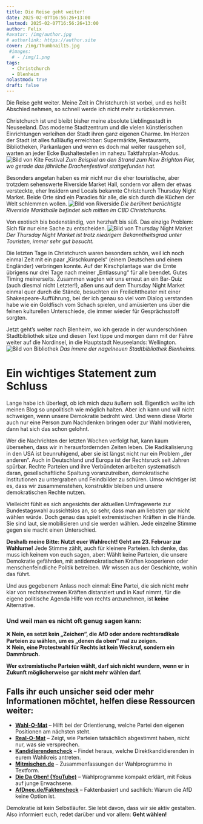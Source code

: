 ```yaml
---
title: Die Reise geht weiter!
date: 2025-02-07T16:56:26+13:00
lastmod: 2025-02-07T16:56:26+13:00
author: Felix
#avatar: /img/author.jpg
# authorlink: https://author.site
cover: /img/Thumbnail15.jpg
 #images:
  # - /img/1.png
tags:
  - Christchurch
  - Blenheim
nolastmod: true
draft: false
---
```


Die Reise geht weiter. Meine Zeit in Christchurch ist vorbei, und es heißt Abschied nehmen, so schnell werde ich nicht mehr zurückkommen.

<!--more-->

Christchurch ist und bleibt bisher meine absolute Lieblingsstadt in Neuseeland. Das moderne Stadtzentrum und die vielen künstlerischen Einrichtungen verleihen der Stadt ihren ganz eigenen Charme. Im Herzen der Stadt ist alles fußläufig erreichbar: Supermärkte, Restaurants, Bibliotheken, Parkanlagen und wenn es doch mal weiter rausgehen soll, warten an jeder Ecke Bushaltestellen im nahezu Taktfahrplan-Modus.
![Bild von Kite Festival](/img/Kite.jpg)
_Zum Beispiel an den Strand zum New Brighton Pier, wo gerade das jährliche Drachenfestival stattgefunden hat._

Besonders angetan haben es mir nicht nur die eher touristische, aber trotzdem sehenswerte Riverside Market Hall, sondern vor allem der etwas versteckte, eher Insidern und Locals bekannte Christchurch Thursday Night Market. Beide Orte sind ein Paradies für alle, die sich durch die Küchen der Welt schlemmen wollen. 
![Bild von Riverside](/img/Riverside.jpg)
_Die berühmt berüchtigte Riverside Markthalle befindet sich mitten im CBD Christchurchs._

Von exotisch bis bodenständig, von herzhaft bis süß. Das einzige Problem: Sich für nur eine Sache zu entscheiden.
![Bild von Thursday Night Market](/img/Thursday.jpg)
_Der Thursday Night Market ist trotz niedrigem Bekanntheitsgrad unter Touristen, immer sehr gut besucht._

Die letzten Tage in Christchurch waren besonders schön, weil ich noch einmal Zeit mit ein paar „Kirschkumpels“ (einem Deutschen und einem Engländer) verbringen konnte. Auf der Kirschplantage war die Ernte übrigens nur drei Tage nach meiner „Entlassung“ für alle beendet. Gutes Timing meinerseits. Zusammen wagten wir uns erneut an ein Bar-Quiz (auch diesmal nicht Letzter!), aßen uns auf dem Thursday Night Market einmal quer durch die Stände, besuchten ein Freilichttheater mit einer Shakespeare-Aufführung, bei der ich genau so viel vom Dialog verstanden habe wie ein Goldfisch vom Schach spielen, und amüsierten uns über die feinen kulturellen Unterschiede, die immer wieder für Gesprächsstoff sorgten.

Jetzt geht’s weiter nach Blenheim, wo ich gerade in der wunderschönen Stadtbibliothek sitze und diesen Text tippe und morgen dann mit der Fähre weiter auf die Nordinsel, in die Hauptstadt Neuseelands: Wellington.
![Bild von Bibliothek](/img/Bib.jpg)
_Das innere der nagelneuen Stadtbibliothek Blenheims._

# Ein wichtiges Statement zum Schluss

Lange habe ich überlegt, ob ich mich dazu äußern soll. Eigentlich wollte ich meinen Blog so unpolitisch wie möglich halten. Aber ich kann und will nicht schweigen, wenn unsere Demokratie bedroht wird. Und wenn diese Worte auch nur eine Person zum Nachdenken bringen oder zur Wahl motivieren, dann hat sich das schon gelohnt.

Wer die Nachrichten der letzten Wochen verfolgt hat, kann kaum übersehen, dass wir in herausfordernden Zeiten leben. Die Radikalisierung in den USA ist beunruhigend, aber sie ist längst nicht nur ein Problem „der anderen“. Auch in Deutschland und Europa ist der Rechtsruck seit Jahren spürbar. Rechte Parteien und ihre Verbündeten arbeiten systematisch daran, gesellschaftliche Spaltung voranzutreiben, demokratische Institutionen zu untergraben und Feindbilder zu schüren. Umso wichtiger ist es, dass wir zusammenstehen, konstruktiv bleiben und unsere demokratischen Rechte nutzen.

Vielleicht fühlt es sich angesichts der aktuellen Umfragewerte zur Bundestagswahl aussichtslos an, so sehr, dass man am liebsten gar nicht wählen würde. Doch genau das spielt extremistischen Kräften in die Hände. Sie sind laut, sie mobilisieren und sie werden wählen. Jede einzelne Stimme gegen sie macht einen Unterschied.

**Deshalb meine Bitte: Nutzt euer Wahlrecht! Geht am 23. Februar zur Wahlurne!** Jede Stimme zählt, auch für kleinere Parteien. Ich denke, das muss ich keinem von euch sagen, aber: Wählt keine Parteien, die unsere Demokratie gefährden, mit antidemokratischen Kräften kooperieren oder menschenfeindliche Politik betreiben. Wir wissen aus der Geschichte, wohin das führt.

Und aus gegebenem Anlass noch einmal: Eine Partei, die sich nicht mehr klar von rechtsextremen Kräften distanziert und in Kauf nimmt, für die eigene politische Agenda Hilfe von rechts anzunehmen, ist **keine** Alternative.

### Und weil man es nicht oft genug sagen kann:
❌ **Nein, es setzt kein „Zeichen“, die AfD oder andere rechtsradikale Parteien zu wählen, um es „denen da oben“ mal zu zeigen.**  
❌ **Nein, eine Protestwahl für Rechts ist kein Weckruf, sondern ein Dammbruch.**  

**Wer extremistische Parteien wählt, darf sich nicht wundern, wenn er in Zukunft möglicherweise gar nicht mehr wählen darf.**  

## Falls ihr euch unsicher seid oder mehr Informationen möchtet, helfen diese Ressourcen weiter:

- **[Wahl-O-Mat](https://www.wahl-o-mat.de/)** – Hilft bei der Orientierung, welche Partei den eigenen Positionen am nächsten steht.  
- **[Real-O-Mat](https://www.real-o-mat.de/)** – Zeigt, wie Parteien tatsächlich abgestimmt haben, nicht nur, was sie versprechen.  
- **[Kandidierendencheck](https://kandidierendencheck.de/bundestag)** – Findet heraus, welche Direktkandidierenden in eurem Wahlkreis antreten.  
- **[Mitmischen.de](https://www.mitmischen.de/wissen/bundestagswahl-2025/wofur-steht-welche-partei)** – Zusammenfassungen der Wahlprogramme in Textform.  
- **[Die Da Oben! (YouTube)](https://www.youtube.com/@DieDaOben/videos)** – Wahlprogramme kompakt erklärt, mit Fokus auf junge Erwachsene.  
- **[AfDnee.de/Faktencheck](https://www.afdnee.de/faktencheck)** – Faktenbasiert und sachlich: Warum die AfD keine Option ist.  

Demokratie ist kein Selbstläufer. Sie lebt davon, dass wir sie aktiv gestalten. Also informiert euch, redet darüber und vor allem: **Geht wählen!**
